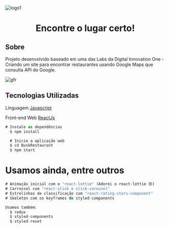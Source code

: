 
![logo1](https://user-images.githubusercontent.com/47211806/106837920-1c31c880-667a-11eb-8684-e31d08e9cc94.png)

<h1 align="center">Encontre o lugar certo!</h1>

<h2>Sobre</h2>
<p>Projeto desenvolvido baseado em uma das Labs da Digital Innovation One - Criando um site para encontrar restaurantes usando Google Maps que consulta API do Google.</p>

![gfr](https://user-images.githubusercontent.com/47211806/106840965-f1e30980-667f-11eb-8272-2b81a0c90ef9.gif)
<h2>Tecnologias Utilizadas</h2>

<p>Linguagem <a href="https://www.typescriptlang.org/">Javascript</a></p>
<p>Front-end Web <a href="https://reactjs.org/">ReactJs</a></p>

```js
# Instale as dependências
  $ npm install

  # Inicie a aplicação web
  $ cd BuskRestaurant
  $ npm start

 ```
# Usamos ainda, entre outros
```js
# Animação inicial com o "react-lottie" (Adorei o react-lottie 😍)
# Carrossel com "react-slick e slick-carousel"
# Estrelinhas de classificação com "react-rating-stars-component"
# Skeleton com os keyframes do styled-components

Usamos também:
  $ redux
  $ styled-components
  $ styled-reset
 ```
